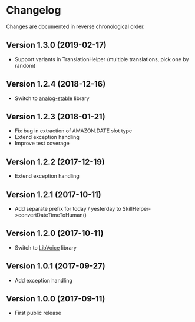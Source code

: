 # Changelog

Changes are documented in reverse chronological order.

## Version 1.3.0 (2019-02-17)
* Support variants in TranslationHelper (multiple translations, pick one by random)  

## Version 1.2.4 (2018-12-16)
* Switch to [analog-stable](https://github.com/jbroadway/analog) library

## Version 1.2.3 (2018-01-21)
* Fix bug in extraction of AMAZON.DATE slot type 
* Extend exception handling
* Improve test coverage

## Version 1.2.2 (2017-12-19)
* Extend exception handling

## Version 1.2.1 (2017-10-11)
* Add separate prefix for today / yesterday to SkillHelper->convertDateTimeToHuman()

## Version 1.2.0 (2017-10-11)
* Switch to [LibVoice](https://github.com/internetofvoice/libvoice) library

## Version 1.0.1 (2017-09-27)
* Add exception handling

## Version 1.0.0 (2017-09-11)
* First public release
